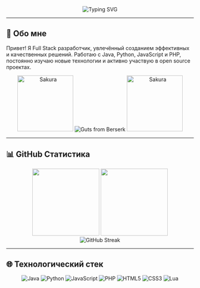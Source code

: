<div align="center">
  <img src="https://readme-typing-svg.demolab.com?font=Fira+Code&weight=7000&size=33&duration=4000&pause=1000&color=38BDF8&width=435&lines=Full+Stack+Developer;Java+%7C+Python+%7C+JS+%7C+PHP;Open+Source+Enthusiast" alt="Typing SVG" />
</div>

---

## 👋 Обо мне

Привет! Я Full Stack разработчик, увлечённый созданием эффективных и качественных решений. Работаю с Java, Python, JavaScript и PHP, постоянно изучаю новые технологии и активно участвую в open source проектах.

<div align="center">
  <img width="150" src="https://raw.githubusercontent.com/Readme-Workflows/Readme-Icons/main/icons/gifs/sakura.gif" alt="Sakura">
  <img src="https://media1.tenor.com/m/rq-n48NBHEkAAAAd/berserk-guts.gif" alt="Guts from Berserk">
  <img width="150" src="https://raw.githubusercontent.com/Readme-Workflows/Readme-Icons/main/icons/gifs/sakura.gif" alt="Sakura">
</div>

---

## 📊 GitHub Статистика

<div align="center">
  <img height="180em" src="https://github-readme-stats.vercel.app/api?username=Benqxc&show_icons=true&theme=tokyonight&include_all_commits=true&count_private=true"/>
  <img height="180em" src="https://github-readme-stats.vercel.app/api/top-langs/?username=Benqxc&layout=compact&langs_count=8&theme=tokyonight"/>
</div>

<div align="center">
  <img src="https://streak-stats.demolab.com?user=Benqxc&theme=tokyonight" alt="GitHub Streak" />
</div>

---

## 🌐 Технологический стек

<div align="center">
  <img src="https://img.shields.io/badge/Java-ED8B00?style=for-the-badge&logo=openjdk&logoColor=white" alt="Java"/>
  <img src="https://img.shields.io/badge/Python-3776AB?style=for-the-badge&logo=python&logoColor=white" alt="Python"/>
  <img src="https://img.shields.io/badge/JavaScript-F7DF1E?style=for-the-badge&logo=javascript&logoColor=black" alt="JavaScript"/>
  <img src="https://img.shields.io/badge/PHP-777BB4?style=for-the-badge&logo=php&logoColor=white" alt="PHP"/>
  <img src="https://img.shields.io/badge/HTML5-E34F26?style=for-the-badge&logo=html5&logoColor=white" alt="HTML5"/>
  <img src="https://img.shields.io/badge/CSS3-1572B6?style=for-the-badge&logo=css3&logoColor=white" alt="CSS3"/>
  <img src="https://img.shields.io/badge/Lua-2C2D72?style=for-the-badge&logo=lua&logoColor=white" alt="Lua"/>
</div>
